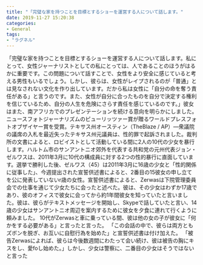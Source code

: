 ```yaml
---
title: "「完璧な家を持つことを目標とするショーを運営する人について話します。"
date: 2019-11-27 15:20:38
categories:
- General
tags:
- "ラグネル"
---
```


「完璧な家を持つことを目標とするショーを運営する人について話します。私にとって、女性ジャーナリストとしての私にとっては、人であることのほうがはるかに重要です。この問題について話すことで、女性をより安全に感じていると考える男性もいるでしょう。しかし、彼らは、女性がレイプされるのが「普通」とは見なされない文化を作り出しています。だから私は女性に「自分の命を奪う責任がある」と言うのです。また、女性が自分に合ったものを自分で決定する権利を信じているため、自分の人生を危険にさらす責任を感じているのです。」彼女はまた、南アフリカでのプレゼンテーションを続ける意向を明らかにしました。ニュースフォトジャーナリズムのピューリッツァー賞が贈るワールドプレスフォトオブザイヤー賞を受賞。テキサス州オースティン（TheBlaze / AP）—衆議院の議席の入札を最近失ったテキサス州元議員は、性的罪で起訴されました。裁判所の文書によると、ロビイストとして活動している間に2人の10代の少女を暴行します。ハルトム市のサンアントニオ郊外を代表する共和党の元州代表ジョン・ゼルワスは、2011年3月に10代の構成員に対する2つの性的暴行に直面しています。選挙で勝利した後、ゼルワス（45）は2011年3月に16歳の少女と「性的関係に従事した」、今週提出された宣誓供述書によると、2番目の15彼女の申し立てを公に発表していないr歳の女性。宣誓供述書によると、Zerwasは下院管理委員会での仕事を通じて少女たちに会ったと述べた。彼は、その少女はわずか17歳であり、彼のオフィスで彼女に会ってから約1年間彼女を知っていたと言いました。彼は、彼らがテキストメッセージを開始し、Skypeで話していたと言い、14歳の少女はサンアントニオ周辺を案内するために彼女を夕食に連れて行くように頼みました。 10代がZerwasと車に乗っている間、彼は他の女の子が彼女に「何かをする必要がある」と言ったと言った。 「この会話の中で、彼らは両方ともズボンを脱ぎ、お互いに自慰行為を始めた」と宣誓供述書は付け加えた。 「被告Zerwasによれば、彼らは今後数週間にわたって会い続け、彼は被告の胸にキスをし、愛foし始めた。」しかし、少女は警察に、二番目の少女はそうではないと言った
